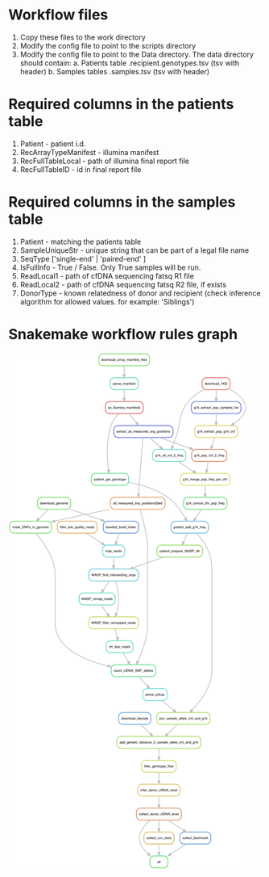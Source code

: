# Workflow files
1. Copy these files to the work directory
2. Modify the config file to point to the scripts directory
3. Modify the config file to point to the Data directory. The data directory should contain:
  a. Patients table <set name>.recipient.genotypes.tsv (tsv with header)
  b. Samples tables <set name>.samples.tsv (tsv with header)

# Required columns in the patients table 

1. Patient - patient i.d.
2. RecArrayTypeManifest - illumina manifest 
3. RecFullTableLocal - path of illumina final report file 
4. RecFullTableID - id in final report file


# Required columns in the samples table
1. Patient - matching the patients table
2. SampleUniqueStr - unique string that can be part of a legal file name
3. SeqType ['single-end' | 'paired-end' ]
4. IsFullInfo - True / False. Only True samples will be run.
5. ReadLocal1 - path of cfDNA sequencing fatsq R1 file 
6. ReadLocal2 - path of cfDNA sequencing fatsq R2 file, if exists
7. DonorType - known relatedness of donor and recipient (check inference algorithm for allowed values. for example: 'Siblings')

# Snakemake workflow rules graph
![snakemake workflow](snakemake_rules.png)

